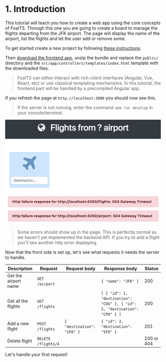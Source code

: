 # 1. Introduction

This tutorial will teach you how to create a web app using the core concepts of FoalTS. Through this one you are going to create a board to manage the flights departing from the JFK airport. The page will display the name of the airport, list the flights and let the user add or remove some.


To get started create a new project by following [these instructions](../README.md).

Then [download the frontend app](https://foalts.org/guide-frontend.zip), unzip the bundle and replace the `public/` directory and the `src/app/controllers/templates/index.html` template with the downloaded files.

> FoalTS can either interact with rich-client interfaces (Angular, Vue, React, etc) or use classical templating mechanisms. In this tutorial, the frontend part will be handled by a precompiled Angular app.

If you refresh the page at `http://localhost:3000` you should now see this.

> If the server is not running, enter the command `npm run develop` in your console/terminal.

![App image](./app.png)

> Some errors should show up in the page. This is perfectly normal as we haven't yet implemented the backend API. If you try to add a flight you'll see another http error displaying.

Now that the front side is set up, let's see what requests it needs the server to handle.

| Description  | Request | Request body | Response body | Status |
| --- | --- | --- | --- | --- |
| Get the airport name  | `GET /airport` | | `{ "name": "JFK" }` | 200 |
| Get all the flights  | `GET /flights` | | `[ { "id": 1, "destination": "CDG" }, { "id": 2, "destination": "CPH" } ]` | 200 |
| Add a new flight | `POST /flights` | `{ "destination": "SFO" }` | `{ "id": 3, "destination": "SFO" }` | 201 |
| Delete flight  | `DELETE /flights/4` | | | 200 or 404 |

Let's handle your first request!
